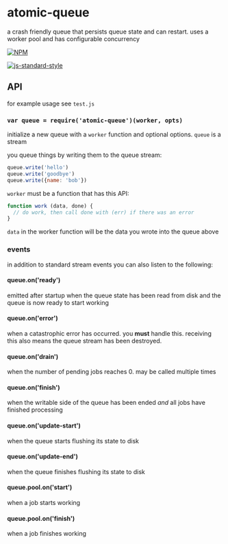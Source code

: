# atomic-queue

a crash friendly queue that persists queue state and can restart. uses a worker pool and has configurable concurrency

[![NPM](https://nodei.co/npm/atomic-queue.png)](https://nodei.co/npm/atomic-queue/)

[![js-standard-style](https://raw.githubusercontent.com/feross/standard/master/badge.png)](https://github.com/feross/standard)

## API

for example usage see `test.js`

### `var queue = require('atomic-queue')(worker, opts)`

initialize a new queue with a `worker` function and optional options. `queue` is a stream

you queue things by writing them to the queue stream:

```js
queue.write('hello')
queue.write('goodbye')
queue.write({name: 'bob'})
```

`worker` must be a function that has this API:

```js
function work (data, done) {
  // do work, then call done with (err) if there was an error
}
```

`data` in the worker function will be the data you wrote into the queue above

### events

in addition to standard stream events you can also listen to the following:

#### queue.on('ready')

emitted after startup when the queue state has been read from disk and the queue is now ready to start working

#### queue.on('error')

when a catastrophic error has occurred. you **must** handle this. receiving this also means the queue stream has been destroyed.

#### queue.on('drain')

when the number of pending jobs reaches 0. may be called multiple times

#### queue.on('finish')

when the writable side of the queue has been ended *and* all jobs have finished processing

#### queue.on('update-start')

when the queue starts flushing its state to disk

#### queue.on('update-end')

when the queue finishes flushing its state to disk

#### queue.pool.on('start')

when a job starts working

#### queue.pool.on('finish')

when a job finishes working
